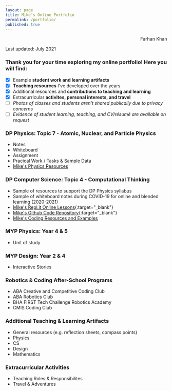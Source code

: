 ```yaml
---
layout: page
title: Mike's Online Portfolio
permalink: /portfolio/
published: true
---
```

<p align='right'>Farhan Khan</p>
Last updated: July 2021

### Thank you for your time exploring my online portfolio! Here you will find:
- [x] Example **student work and learning artifacts**
- [x] **Teaching resources** I've developed over the years
- [x] Additional resources and **contributions to teaching and learning**
- [x] Extracurricular **activites, personal interests, and travel**
- [ ] *Photos of classes and students aren't shared publically due to privacy concerns*
- [ ] *Evidence of student learning, teaching, and CV/résumé are available on request*

### DP Physics: Topic 7 - Atomic, Nuclear, and Particle Physics
- Notes
- Whiteboard
- Assignment
- Pracical Work / Tasks & Sample Data
- [Mike's Physics Resources](https://mvpoirier.github.io/coding/)

### DP Computer Science: Topic 4 - Computational Thinking
- Sample of resources to support the DP Physics syllabus
- Sample of whiteboard notes during COVID-19 for online and blended learning (2020-2021)
- [Mike's Repl.it Online Lessons](https://repl.it/@mpoirier){:target="_blank"}
- [Mike's Github Code Repository](https://github.com/mvpoirier){:target="_blank"}
- [Mike's Coding Resources and Examples](https://mvpoirier.github.io/coding/)

### MYP Physics: Year 4 & 5
- Unit of study

### MYP Design: Year 2 & 4
- Interactive Stories

### Robotics & Coding After-School Programs
- ABA Creative and Competitive Coding Club
- ABA Robotics Club
- BHA FIRST Tech Challenge Robotics Academy
- CMIS Coding Club

### Additional Teaching & Learning Artifacts
- General resources (e.g. reflection sheets, compass points)
- Physics
- CS
- Design
- Mathematics

### Extracurricular Activities
- Teaching Roles & Responsibilites
- Travel & Adventures